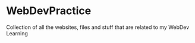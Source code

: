 # WebDevPractice
Collection of all the websites, files and stuff that are related to my WebDev Learning
